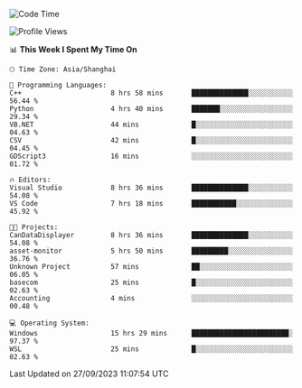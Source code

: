 <!--START_SECTION:waka-->
![Code Time](http://img.shields.io/badge/Code%20Time-1%2C268%20hrs%2013%20mins-blue)

![Profile Views](http://img.shields.io/badge/Profile%20Views-3-blue)

📊 **This Week I Spent My Time On** 

```text
🕑︎ Time Zone: Asia/Shanghai

💬 Programming Languages: 
C++                      8 hrs 58 mins       ██████████████░░░░░░░░░░░   56.44 % 
Python                   4 hrs 40 mins       ███████░░░░░░░░░░░░░░░░░░   29.34 % 
VB.NET                   44 mins             █░░░░░░░░░░░░░░░░░░░░░░░░   04.63 % 
CSV                      42 mins             █░░░░░░░░░░░░░░░░░░░░░░░░   04.45 % 
GDScript3                16 mins             ░░░░░░░░░░░░░░░░░░░░░░░░░   01.72 % 

🔥 Editors: 
Visual Studio            8 hrs 36 mins       ██████████████░░░░░░░░░░░   54.08 % 
VS Code                  7 hrs 18 mins       ███████████░░░░░░░░░░░░░░   45.92 % 

🐱‍💻 Projects: 
CanDataDisplayer         8 hrs 36 mins       ██████████████░░░░░░░░░░░   54.08 % 
asset-monitor            5 hrs 50 mins       █████████░░░░░░░░░░░░░░░░   36.76 % 
Unknown Project          57 mins             ██░░░░░░░░░░░░░░░░░░░░░░░   06.05 % 
basecom                  25 mins             █░░░░░░░░░░░░░░░░░░░░░░░░   02.63 % 
Accounting               4 mins              ░░░░░░░░░░░░░░░░░░░░░░░░░   00.48 % 

💻 Operating System: 
Windows                  15 hrs 29 mins      ████████████████████████░   97.37 % 
WSL                      25 mins             █░░░░░░░░░░░░░░░░░░░░░░░░   02.63 % 
```


 Last Updated on 27/09/2023 11:07:54 UTC
<!--END_SECTION:waka-->